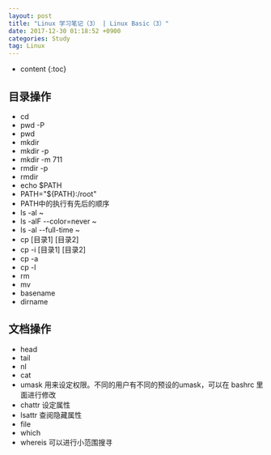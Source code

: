 ```yaml
---
layout: post
title: "Linux 学习笔记（3） | Linux Basic（3）"
date: 2017-12-30 01:18:52 +0900
categories: Study
tag: Linux
---
```


* content
{:toc}



目录操作
------
* cd
* pwd -P
* pwd
* mkdir
* mkdir -p
* mkdir -m 711
* rmdir -p
* rmdir
* echo $PATH
* PATH="${PATH}:/root"
* PATH中的执行有先后的顺序
* ls -al ~
* ls -alF --color=never ~
* ls -al --full-time ~
* cp [目录1] [目录2]
* cp -i [目录1] [目录2]
* cp -a
* cp -l
* rm
* mv
* basename
* dirname


文档操作
-----
* head
* tail
* nl
* cat
* umask 用来设定权限。不同的用户有不同的预设的umask，可以在 bashrc 里面进行修改
* chattr 设定属性
* lsattr 查阅隐藏属性
* file
* which
* whereis 可以进行小范围搜寻